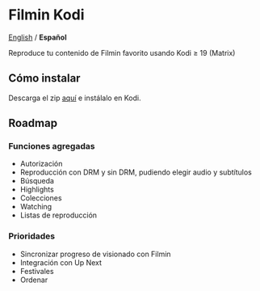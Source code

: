 # Filmin Kodi

[English](README.md) / **Español**

Reproduce tu contenido de Filmin favorito usando Kodi ≥ 19 (Matrix)

## Cómo instalar
Descarga el zip [aquí](/releases/latest) e instálalo en Kodi.

## Roadmap
### Funciones agregadas
* Autorización
* Reproducción con DRM y sin DRM, pudiendo elegir audio y subtítulos
* Búsqueda
* Highlights
* Colecciones
* Watching
* Listas de reproducción

### Prioridades
* Sincronizar progreso de visionado con Filmin
* Integración con Up Next
* Festivales
* Ordenar
